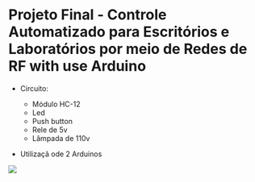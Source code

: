 # Projeto Final - Controle Automatizado para Escritórios e Laboratórios por meio de Redes de RF with use Arduino

* Circuito:
  * Módulo HC-12
  * Led
  * Push button
  * Rele de 5v
  * Lâmpada de 110v
  
* Utilizaçã ode 2 Arduinos
  
  

![](./msg-v3.jpg)

  

<!--
By Alisson Cavalcante e Silva
11/11/2018
-->
